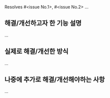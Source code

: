 Resolves #\<issue No.1\>, #\<issue No.2\> ...

## 해결/개선하고자 한 기능 설명
...

## 실제로 해결/개선한 방식
...

## 나중에 추가로 해결/개선해야하는 사항
...
